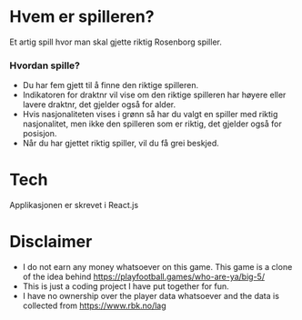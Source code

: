 # Hvem er spilleren? 

Et artig spill hvor man skal gjette riktig Rosenborg spiller. 

### Hvordan spille? 
- Du har fem gjett til å finne den riktige spilleren.
- Indikatoren for draktnr vil vise om den riktige spilleren har høyere eller lavere draktnr, det gjelder også for alder.
- Hvis nasjonaliteten vises i grønn så har du valgt en spiller med riktig nasjonalitet, men ikke den spilleren som er riktig, det gjelder også for posisjon.
- Når du har gjettet riktig spiller, vil du få grei beskjed. 

# Tech
Applikasjonen er skrevet i React.js

# Disclaimer
- I do not earn any money whatsoever on this game. This game is a clone of the idea behind https://playfootball.games/who-are-ya/big-5/
- This is just a coding project I have put together for fun. 
- I have no ownership over the player data whatsoever and the data is collected from https://www.rbk.no/lag
